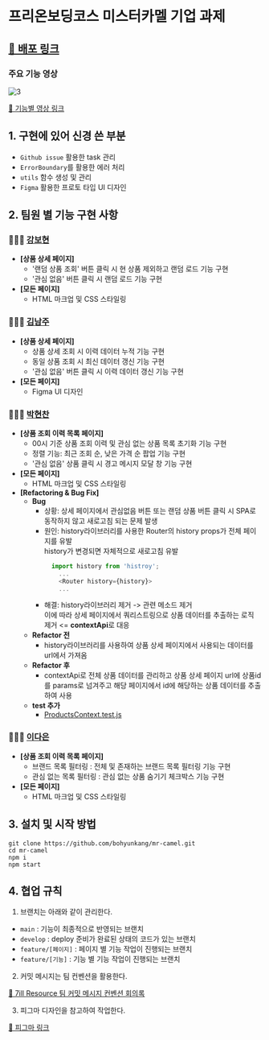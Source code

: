 # 프리온보딩코스 미스터카멜 기업 과제

## [🔗 배포 링크](https://optimistic-leakey-16a8a8.netlify.app/)

### 주요 기능 영상

![3](https://user-images.githubusercontent.com/45257139/127739644-683b5934-e183-4ab7-a07c-757711cbe719.gif)

[🔗 기능별 영상 링크](https://github.com/bohyunkang/mr-camel/wiki/%EA%B8%B0%EB%8A%A5%EB%B3%84-%EC%98%81%EC%83%81)

## 1. 구현에 있어 신경 쓴 부분

- `Github issue` 활용한 task 관리
- `ErrorBoundary`를 활용한 에러 처리
- `utils` 함수 생성 및 관리
- `Figma` 활용한 프로토 타입 UI 디자인

## 2. 팀원 별 기능 구현 사항

### 👩🏻‍💻 [강보현](https://github.com/bohyunkang)

- **[상품 상세 페이지]**
  - '랜덤 상품 조회' 버튼 클릭 시 현 상품 제외하고 랜덤 로드 기능 구현
  - '관심 없음' 버튼 클릭 시 랜덤 로드 기능 구현
- **[모든 페이지]**
  - HTML 마크업 및 CSS 스타일링

### 👩🏻‍💻 [김남주](https://github.com/skawnkk)

- **[상품 상세 페이지]**
  - 상품 상세 조회 시 이력 데이터 누적 기능 구현
  - 동일 상품 조회 시 최신 데이터 갱신 기능 구현
  - '관심 없음' 버튼 클릭 시 이력 데이터 갱신 기능 구현
- **[모든 페이지]**
  - Figma UI 디자인

### 👨🏻‍💻 [박현찬](https://github.com/Eyes0n)

- **[상품 조회 이력 목록 페이지]**
  - 00시 기준 상품 조회 이력 및 관심 없는 상품 목록 초기화 기능 구현
  - 정렬 기능: 최근 조회 순, 낮은 가격 순 팝업 기능 구현
  - '관심 없음' 상품 클릭 시 경고 메시지 모달 창 기능 구현
- **[모든 페이지]**
  - HTML 마크업 및 CSS 스타일링
- **[Refactoring & Bug Fix]**
  - **Bug**
    - 상황: 상세 페이지에서 관심없음 버튼 또는 랜덤 상품 버튼 클릭 시 SPA로 동작하지 않고 새로고침 되는 문제 발생
    - 원인: history라이브러리를 사용한 Router의 history props가 전체 페이지를 유발 <br>
            history가 변경되면 자체적으로 새로고침 유발
      ```js
        import history from 'histroy';
          ...
          <Router history={history}>
          ...
      ```
    - 해결: history라이브러리 제거 -> 관련 메소드 제거 <br/>
            이에 따라 상세 페이지에서 쿼리스트링으로 상품 데이터를 추출하는 로직 제거 <= **contextApi**로 대응
  - **Refactor 전** 
    - history라이브러리를 사용하여 상품 상세 페이지에서 사용되는 데이터를 url에서 가져옴
  - **Refactor 후** 
    - contextApi로 전체 상품 데이터를 관리하고 상품 상세 페이지 url에 상품id를 params로 넘겨주고 해당 페이지에서 id에 해당하는 상품 데이터를 추출하여 사용
  - **test 추가**
    - [ProductsContext.test.js](https://github.com/Eyes0n/mr-camel/commit/125cefc9cc1ac4095c999f15df55982cb16fa004)
### 👩🏻‍💻 [이다은](https://github.com/daeun-react)

- **[상품 조회 이력 목록 페이지]**
  - 브랜드 목록 필터링 : 전체 및 존재하는 브랜드 목록 필터링 기능 구현
  - 관심 없는 목록 필터링 : 관심 없는 상품 숨기기 체크박스 기능 구현
- **[모든 페이지]**
  - HTML 마크업 및 CSS 스타일링

## 3. 설치 및 시작 방법

```
git clone https://github.com/bohyunkang/mr-camel.git
cd mr-camel
npm i
npm start
```

## 4. 협업 규칙

1. 브랜치는 아래와 같이 관리한다.

- `main` : 기능이 최종적으로 반영되는 브랜치
- `develop` : deploy 준비가 완료된 상태의 코드가 있는 브랜치
- `feature/[페이지]` : 페이지 별 기능 작업이 진행되는 브랜치
- `feature/[기능]` : 기능 별 기능 작업이 진행되는 브랜치

2. 커밋 메시지는 팀 컨벤션을 활용한다.

[🔗 7ill Resource 팀 커밋 메시지 컨벤션 회의록](https://bohyunkang.notion.site/7ill-Resource-a35b56e12d44404c8ec73e2f4f533b23)

3. 피그마 디자인을 참고하여 작업한다.

[🔗 피그마 링크](https://www.figma.com/file/s2OXvYsvFw1y6yDf6Tzof5/7illResource-1-team-library?node-id=0%3A1)
